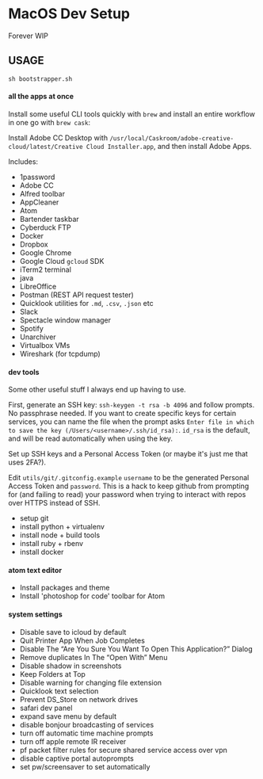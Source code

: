 # MacOS Dev Setup

Forever WIP

## USAGE

`sh bootstrapper.sh`

#### all the apps at once

Install some useful CLI tools quickly with `brew` and install an entire workflow in one go with `brew cask`:

Install Adobe CC Desktop with `/usr/local/Caskroom/adobe-creative-cloud/latest/Creative Cloud Installer.app`, and then install Adobe Apps.

Includes:

* 1password
* Adobe CC
* Alfred toolbar
* AppCleaner
* Atom
* Bartender taskbar
* Cyberduck FTP
* Docker
* Dropbox
* Google Chrome
* Google Cloud `gcloud` SDK
* iTerm2 terminal
* java
* LibreOffice
* Postman (REST API request tester)
* Quicklook utilities for `.md`, `.csv`, `.json` etc
* Slack
* Spectacle window manager
* Spotify
* Unarchiver
* Virtualbox VMs
* Wireshark (for tcpdump)

#### dev tools

Some other useful stuff I always end up having to use.

First, generate an SSH key: `ssh-keygen -t rsa -b 4096` and follow prompts. No passphrase needed. If you want to create specific keys for certain services, you can name the file when the prompt asks `Enter file in which to save the key (/Users/<username>/.ssh/id_rsa):`. `id_rsa` is the default, and will be read automatically when using the key.

Set up SSH keys and a Personal Access Token (or maybe it's just me that uses 2FA?).

Edit `utils/git/.gitconfig.example` `username` to be the generated Personal Access Token and `password`. This is a hack to keep github from prompting for (and failing to read) your password when trying to interact with repos over HTTPS instead of SSH.


* setup git
* install python + virtualenv
* install node + build tools
* install ruby + rbenv
* install docker


#### atom text editor

* Install packages and theme
* Install 'photoshop for code' toolbar for Atom


#### system settings
* Disable save to icloud by default
* Quit Printer App When Job Completes
* Disable The “Are You Sure You Want To Open This Application?” Dialog
* Remove duplicates In The “Open With” Menu
* Disable shadow in screenshots
* Keep Folders at Top
* Disable warning for changing file extension
* Quicklook text selection
* Prevent DS_Store on network drives
* safari dev panel
* expand save menu by default
* disable bonjour broadcasting of services
* turn off automatic time machine prompts
* turn off apple remote IR receiver
* pf packet filter rules for secure shared service access over vpn
* disable captive portal autoprompts
* set pw/screensaver to set automatically
